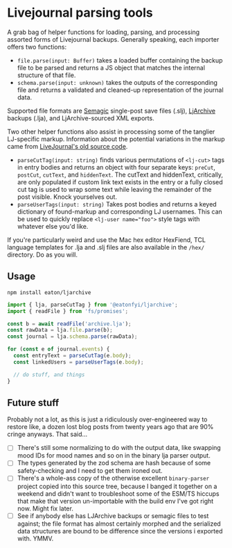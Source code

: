 # Livejournal parsing tools

A grab bag of helper functions for loading, parsing, and processing assorted forms of Livejournal backups. Generally speaking, each importer offers two functions:

- `file.parse(input: Buffer)` takes a loaded buffer containing the backup file to be parsed and returns a JS object that matches the internal structure of that file.
- `schema.parse(input: unknown)` takes the outputs of the corresponding file and returns a validated and cleaned-up representation of the journal data.

Supported file formats are [Semagic](https://semagic.sourceforge.net) single-post save files (.slj), [LjArchive](https://sourceforge.net/projects/ljarchive/) backups (.lja), and LjArchive-sourced XML exports.

Two other helper functions also assist in processing some of the tanglier LJ-specific markup. Information about the potential variations in the markup came from [LiveJournal's old source code](https://github.com/apparentlymart/livejournal).

- `parseCutTag(input: string)` finds various permutations of `<lj-cut>` tags in entry bodies and returns an object with four separate keys: `preCut`, `postCut`, `cutText`, and `hiddenText`. The cutText and hiddenText, critically, are only populated if custom link text exists in the entry or a fully closed cut tag is used to wrap some text while leaving the remainder of the post visible. Knock yourselves out.
- `parseUserTags(input: string)` Takes post bodies and returns a keyed dictionary of found-markup and corresponding LJ usernames. This can be used to quickly replace `<lj-user name="foo">` style tags with whatever else you'd like.

If you're particularly weird and use the Mac hex editor HexFiend, TCL language templates for .lja and .slj files are also available in the `/hex/` directory. Do as you will.

## Usage

`npm install eaton/ljarchive`

```javascript
import { lja, parseCutTag } from '@eatonfyi/ljarchive';
import { readFile } from 'fs/promises';

const b = await readFile('archive.lja');
const rawData = lja.file.parse(b);
const journal = lja.schema.parse(rawData);

for (const e of journal.events) {
  const entryText = parseCutTag(e.body);
  const linkedUsers = parseUserTags(e.body);

  // do stuff, and things
}
```

## Future stuff

Probably not a lot, as this is just a ridiculously over-engineered way to restore like, a dozen lost blog posts from twenty years ago that are 90% cringe anyways. That said…

- [ ] There's still some normalizing to do with the output data, like swapping mood IDs for mood names and so on in the binary lja parser output.
- [ ] The types generated by the zod schema are hash because of some safety-checking and I need to get them ironed out.
- [ ] There's a whole-ass copy of the otherwise excellent `binary-parser` project copied into this source tree, because I banged it together on a weekend and didn't want to troubleshoot some of the ESM/TS hiccups that make that version un-importable with the build env I've got right now. Might fix later.
- [ ] See if anybody else has LJArchive backups or semagic files to test against; the file format has almost certainly morphed and the serialized data structures are bound to be difference since the versions i exported with. YMMV.
